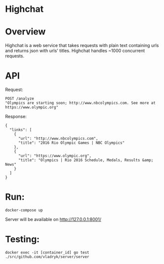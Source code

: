 # Highchat

# Overview
Highchat is a web service that takes requests with plain text containing urls and returns json with urls' titles. Highchat handles ~1000 concurrent requests.

# API
Request:
```
POST /analyze
"Olympics are starting soon; http://www.nbcolympics.com. See more at https://www.olympic.org"
```
Response:
```
{
  "links": [
    {
      "url": "http://www.nbcolympics.com",
      "title": "2016 Rio Olympic Games | NBC Olympics"
    },
    {
      "url": "https://www.olympic.org",
      "title": "Olympics | Rio 2016 Schedule, Medals, Results &amp; News"
    }
  ]
}
```

# Run:
```
docker-compose up
```
Server will be available on http://127.0.0.1:8001/


# Testing:
```
docker exec -it [container_id] go test ./src/github.com/vladryk/server/server
```